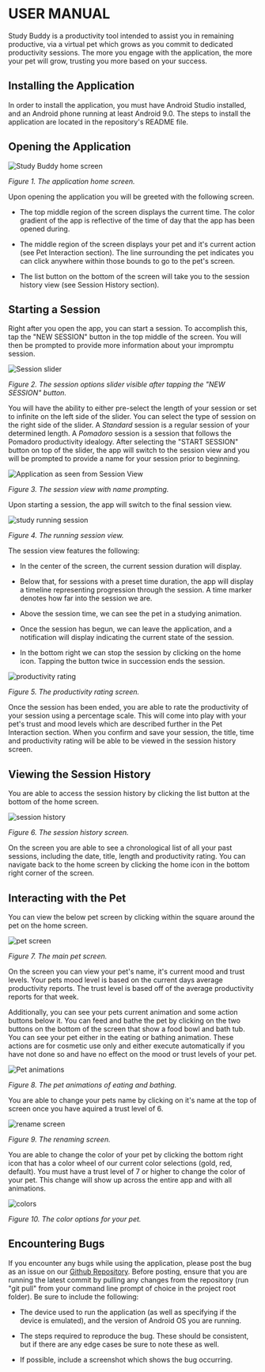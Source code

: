 # USER MANUAL

Study Buddy is a productivity tool intended to assist you in remaining productive, via a virtual pet which grows as you commit to dedicated productivity sessions. The more you engage with the application, the more your pet will grow, trusting you more based on your success.


## Installing the Application

In order to install the application, you must have Android Studio installed, and an Android phone running at least Android 9.0. The steps to install the application are located in the repository's README file.

## Opening the Application
![Study Buddy home screen](manual_resources/HomeScreen.png)

*Figure 1. The application home screen.*

Upon opening the application you will be greeted with the following screen.

- The top middle region of the screen displays the current time. The color gradient of the app is reflective of the time of day that the app has been opened during. 

- The middle region of the screen displays your pet and it's current action (see Pet Interaction section). The line surrounding the pet indicates you can click anywhere within those bounds to go to the pet's screen. 

- The list button on the bottom of the screen will take you to the session history view (see Session History section). 


## Starting a Session

Right after you open the app, you can start a session. To accomplish this, tap the "NEW SESSION" button in the top middle of the screen. You will then be prompted to provide more information about your impromptu session.  

![Session slider](manual_resources/SessionOptions.png)

*Figure 2. The session options slider visible after tapping the "NEW SESSION" button.*

You will have the ability to either pre-select the length of your session or set to infinite on the left side of the slider. You can select the type of session on the right side of the slider. A _Standard_ session is a regular session of your determined length. A _Pomadoro_ session is a session that follows the Pomadoro productivity idealogy. After selecting the "START SESSION" button on top of the slider, the app will switch to the session view and you will be prompted to provide a name for your session prior to beginning. 

![Application as seen from Session View](manual_resources/SessionNamingScreen.png)

*Figure 3. The session view with name prompting.*

Upon starting a session, the app will switch to the final session view. 

![study running session](manual_resources/StudyScreen.png)

*Figure 4. The running session view.*

The session view features the following:

- In the center of the screen, the current session duration will display.

- Below that, for sessions with a preset time duration, the app will display a timeline representing progression through the session. A time marker denotes how far into the session we are.

- Above the session time, we can see the pet in a studying animation.

- Once the session has begun, we can leave the application, and a notification will display indicating the current state of the session. 

- In the bottom right we can stop the session by clicking on the home icon. Tapping the button twice in succession ends the session.

![productivity rating](manual_resources/ProductivityRating.png)

*Figure 5. The productivity rating screen.*

Once the session has been ended, you are able to rate the productivity of your session using a percentage scale. This will come into play with your pet's trust and mood levels which are described further in the Pet Interaction section. When you confirm and save your session, the title, time and productivity rating will be able to be viewed in the session history screen.

## Viewing the Session History 

You are able to access the session history by clicking the list button at the bottom of the home screen. 

![session history](manual_resources/HistoryScreen.png)

*Figure 6. The session history screen.*

On the screen you are able to see a chronological list of all your past sessions, including the date, title, length and productivity rating. You can navigate back to the home screen by clicking the home icon in the bottom right corner of the screen. 

## Interacting with the Pet

You can view the below pet screen by clicking within the square around the pet on the home screen. 

![pet screen](manual_resources/PetScreen.png)

*Figure 7. The main pet screen.*

On the screen you can view your pet's name, it's current mood and trust levels. Your pets mood level is based on the current days average productivity reports. The trust level is based off of the average productivity reports for that week. 

Additionally, you can see your pets current animation and some action buttons below it. You can feed and bathe the pet by clicking on the two buttons on the bottom of the screen that show a food bowl and bath tub. You can see your pet either in the eating or bathing animation. These actions are for cosmetic use only and either execute automatically if you have not done so and have no effect on the mood or trust levels of your pet. 

![Pet animations](manual_resources/PetActions.png)

*Figure 8. The pet animations of eating and bathing.*

You are able to change your pets name by clicking on it's name at the top of screen once you have aquired a trust level of 6. 

![rename screen](manual_resources/PetNamingScreen.png)

*Figure 9. The renaming screen.*

You are able to change the color of your pet by clicking the bottom right icon that has a color wheel of our current color selections (gold, red, default). You must have a trust level of 7 or higher to change the color of your pet. This change will show up across the entire app and with all animations. 

![colors](manual_resources/PetColor.png)

*Figure 10. The color options for your pet.*

## Encountering Bugs

If you encounter any bugs while using the application, please post the bug as an issue on our [Github Repository](https://github.com/haciim/study_buddy_2020). Before posting, ensure that you are running the latest commit by pulling any changes from the repository (run "git pull" from your command line prompt of choice in the project root folder). Be sure to include the following:

- The device used to run the application (as well as specifying if the device is emulated), and the version of Android OS you are running.

- The steps required to reproduce the bug. These should be consistent, but if there are any edge cases be sure to note these as well.

- If possible, include a screenshot which shows the bug occurring.
